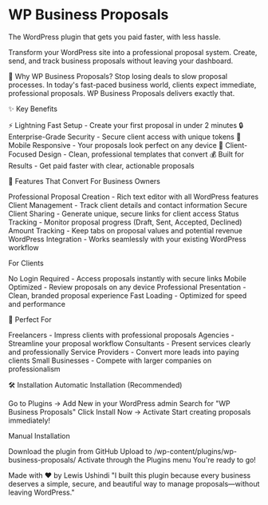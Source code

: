 # WP Business Proposals

The WordPress plugin that gets you paid faster, with less hassle.

Transform your WordPress site into a professional proposal system. Create, send, and track business proposals without leaving your dashboard.

🚀 Why WP Business Proposals?
Stop losing deals to slow proposal processes. In today's fast-paced business world, clients expect immediate, professional proposals. WP Business Proposals delivers exactly that.

✨ Key Benefits

⚡ Lightning Fast Setup - Create your first proposal in under 2 minutes
🔒 Enterprise-Grade Security - Secure client access with unique tokens
📱 Mobile Responsive - Your proposals look perfect on any device
🎯 Client-Focused Design - Clean, professional templates that convert
💰 Built for Results - Get paid faster with clear, actionable proposals

🌟 Features That Convert
For Business Owners

Professional Proposal Creation - Rich text editor with all WordPress features
Client Management - Track client details and contact information
Secure Client Sharing - Generate unique, secure links for client access
Status Tracking - Monitor proposal progress (Draft, Sent, Accepted, Declined)
Amount Tracking - Keep tabs on proposal values and potential revenue
WordPress Integration - Works seamlessly with your existing WordPress workflow

For Clients

No Login Required - Access proposals instantly with secure links
Mobile Optimized - Review proposals on any device
Professional Presentation - Clean, branded proposal experience
Fast Loading - Optimized for speed and performance

💼 Perfect For

Freelancers - Impress clients with professional proposals
Agencies - Streamline your proposal workflow
Consultants - Present services clearly and professionally
Service Providers - Convert more leads into paying clients
Small Businesses - Compete with larger companies on professionalism

🛠️ Installation
Automatic Installation (Recommended)

Go to Plugins → Add New in your WordPress admin
Search for "WP Business Proposals"
Click Install Now → Activate
Start creating proposals immediately!

Manual Installation

Download the plugin from GitHub
Upload to /wp-content/plugins/wp-business-proposals/
Activate through the Plugins menu
You're ready to go!

Made with ❤️ by Lewis Ushindi
"I built this plugin because every business deserves a simple, secure, and beautiful way to manage proposals—without leaving WordPress."
